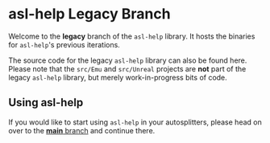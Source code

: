 # asl-help Legacy Branch

Welcome to the **legacy** branch of the `asl-help` library. It hosts the binaries for `asl-help`'s
previous iterations.

The source code for the legacy `asl-help` library can also be found here. Please note that the `src/Emu`
and `src/Unreal` projects are **not** part of the legacy `asl-help` library, but merely work-in-progress
bits of code.

## Using asl-help

If you would like to start using `asl-help` in your autosplitters, please head on over to the
[**main** branch](https://github.com/just-ero/asl-help) and continue there.
